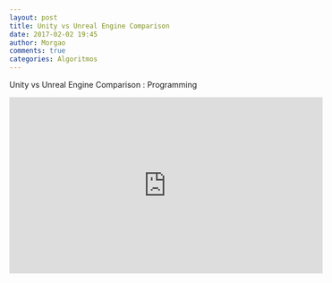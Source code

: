 ```yaml
---
layout: post
title: Unity vs Unreal Engine Comparison
date: 2017-02-02 19:45
author: Morgao
comments: true
categories: Algoritmos
---
```


Unity vs Unreal Engine Comparison : Programming

<iframe allow="encrypted-media" allowfullscreen="" frameborder="0" gesture="media" height="315" src="https://www.youtube.com/embed/_TuLsC83yeM" width="560"></iframe>
